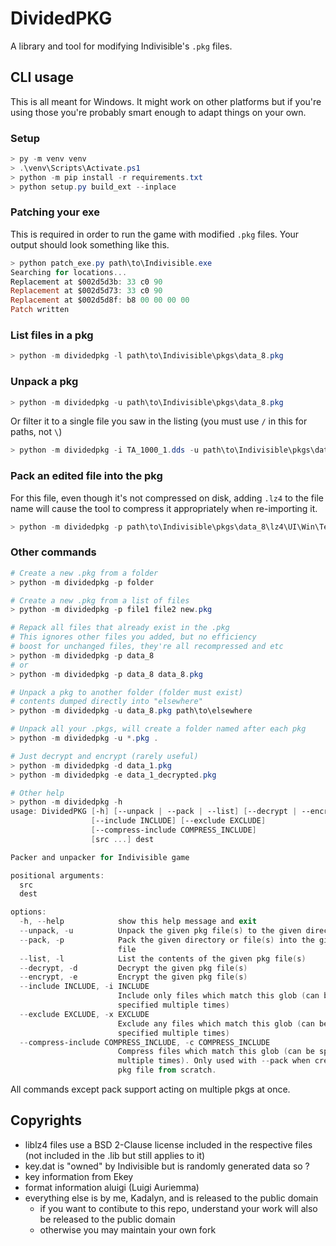 # DividedPKG

A library and tool for modifying Indivisible's `.pkg` files.

## CLI usage

This is all meant for Windows. It might work on other platforms but if you're using those you're probably smart enough to adapt things on your own.

### Setup

```ps1
> py -m venv venv
> .\venv\Scripts\Activate.ps1
> python -m pip install -r requirements.txt
> python setup.py build_ext --inplace
```

### Patching your exe

This is required in order to run the game with modified `.pkg` files. Your output should look something like this.

```ps1
> python patch_exe.py path\to\Indivisible.exe
Searching for locations...
Replacement at $002d5d3b: 33 c0 90
Replacement at $002d5d73: 33 c0 90
Replacement at $002d5d8f: b8 00 00 00 00
Patch written
```

### List files in a pkg

```ps1
> python -m dividedpkg -l path\to\Indivisible\pkgs\data_8.pkg
```

### Unpack a pkg

```ps1
> python -m dividedpkg -u path\to\Indivisible\pkgs\data_8.pkg
```

Or filter it to a single file you saw in the listing (you must use `/` in this for paths, not `\`)

```ps1
> python -m dividedpkg -i TA_1000_1.dds -u path\to\Indivisible\pkgs\data_8.pkg
```

### Pack an edited file into the pkg

For this file, even though it's not compressed on disk, adding `.lz4` to the file name will cause the tool to compress it appropriately when re-importing it.

```ps1
> python -m dividedpkg -p path\to\Indivisible\pkgs\data_8\lz4\UI\Win\Textures\TA_1000_1.dds.lz4 path\to\Indivisible\pkgs\data_8.pkg
```

### Other commands

```ps1
# Create a new .pkg from a folder
> python -m dividedpkg -p folder

# Create a new .pkg from a list of files
> python -m dividedpkg -p file1 file2 new.pkg

# Repack all files that already exist in the .pkg
# This ignores other files you added, but no efficiency
# boost for unchanged files, they're all recompressed and etc
> python -m dividedpkg -p data_8
# or
> python -m dividedpkg -p data_8 data_8.pkg

# Unpack a pkg to another folder (folder must exist)
# contents dumped directly into "elsewhere"
> python -m dividedpkg -u data_8.pkg path\to\elsewhere

# Unpack all your .pkgs, will create a folder named after each pkg
> python -m dividedpkg -u *.pkg .

# Just decrypt and encrypt (rarely useful)
> python -m dividedpkg -d data_1.pkg
> python -m dividedpkg -e data_1_decrypted.pkg

# Other help
> python -m dividedpkg -h
usage: DividedPKG [-h] [--unpack | --pack | --list] [--decrypt | --encrypt]
                  [--include INCLUDE] [--exclude EXCLUDE]
                  [--compress-include COMPRESS_INCLUDE]
                  [src ...] dest

Packer and unpacker for Indivisible game

positional arguments:
  src
  dest

options:
  -h, --help            show this help message and exit
  --unpack, -u          Unpack the given pkg file(s) to the given directory       
  --pack, -p            Pack the given directory or file(s) into the given pkg    
                        file
  --list, -l            List the contents of the given pkg file(s)
  --decrypt, -d         Decrypt the given pkg file(s)
  --encrypt, -e         Encrypt the given pkg file(s)
  --include INCLUDE, -i INCLUDE
                        Include only files which match this glob (can be
                        specified multiple times)
  --exclude EXCLUDE, -x EXCLUDE
                        Exclude any files which match this glob (can be
                        specified multiple times)
  --compress-include COMPRESS_INCLUDE, -c COMPRESS_INCLUDE
                        Compress files which match this glob (can be specified
                        multiple times). Only used with --pack when creating a
                        pkg file from scratch.
```

All commands except pack support acting on multiple pkgs at once.

## Copyrights

* liblz4 files use a BSD 2-Clause license included in the respective files (not included in the .lib but still applies to it)
* key.dat is "owned" by Indivisible but is randomly generated data so ?
* key information from Ekey
* format information aluigi (Luigi Auriemma)
* everything else is by me, Kadalyn, and is released to the public domain
  * if you want to contibute to this repo, understand your work will also be released to the public domain
  * otherwise you may maintain your own fork

